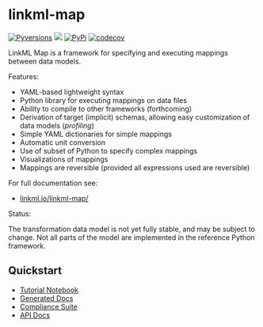 # linkml-map

[![Pyversions](https://img.shields.io/pypi/pyversions/linkml-map.svg)](https://pypi.python.org/pypi/linkml-map)
![](https://github.com/linkml/linkml-map/workflows/Build/badge.svg)
[![PyPi](https://img.shields.io/pypi/v/linkml-map.svg)](https://pypi.python.org/pypi/linkml-map)
[![codecov](https://codecov.io/gh/linkml/linkml-map/branch/main/graph/badge.svg?token=WNQNG986UN)](https://codecov.io/gh/linkml/linkml-map)

LinkML Map is a framework for specifying and executing mappings between data models.

Features:

- YAML-based lightweight syntax
- Python library for executing mappings on data files
- Ability to compile to other frameworks (forthcoming)
- Derivation of target (implicit) schemas, allowing easy customization of data models (*profiling*)
- Simple YAML dictionaries for simple mappings
- Automatic unit conversion
- Use of subset of Python to specify complex mappings
- Visualizations of mappings
- Mappings are reversible (provided all expressions used are reversible)

For full documentation see:

- [linkml.io/linkml-map/](https://linkml.io/linkml-map/)

Status:

The transformation data model is not yet fully stable, and may be subject to change.
Not all parts of the model are implemented in the reference Python framework.

## Quickstart

* [Tutorial Notebook](docs/examples/Tutorial.ipynb)
* [Generated Docs](https://linkml.github.io/linkml-map/)
* [Compliance Suite](https://linkml.github.io/linkml-map/specification/compliance)
* [API Docs](https://linkml.github.io/linkml-map/api/)